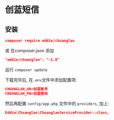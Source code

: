 # 创蓝短信

## 安装

```json
composer require eddie/chuanglan
```

或 在composer.json 添加 

```json
"eddie/chuanglan": "~1.0"
```

运行 ```composer update```

下载完毕后, 在`.env`文件中添加配置项: 

```json
CHUANGLAN_UN=创蓝账号
CHUANGLAN_PW=创蓝密码

```

然后再配置 `config/app.php` 文件中的 `providers`, 加上:

```json
Eddie\Chuanglan\ChuanglanServiceProvider::class,

```
